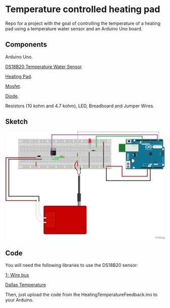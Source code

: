 # Temperature controlled heating pad

Repo for a project with the goal of controlling the temperature of a heating pad using a temperature water sensor and an Arduino Uno board.

## Components

Arduino Uno.

[DS18B20 Temperature Water Sensor](https://www.electrokit.com/produkt/temperatursensor-vattentat-ds18b20/?gclid=Cj0KCQiAqvaNBhDLARIsAH1Pq51W8wtjMgXes7MsxoUsiI1zMgtzcqV4q0rrqWb3xKCoNye7ulqzY58aAo4wEALw_wcB).

[Heating Pad](https://www.electrokit.com/produkt/varmedyna-5x10cm/).

[Mosfet](https://www.electrokit.com/produkt/tip122-to-220-npn-100v-5a/).

[Diode](https://www.electrokit.com/en/product/1n4001-do-41-50v-1a-2/).

Resistors (10 kohm and 4.7 kohm), LED, Breadboard and Jumper Wires.

## Sketch

![sketch](Sketch.png)

## Code

You will need the following libraries to use the DS18B20 sensor:

[1- Wire bus](http://www.pjrc.com/teensy/arduino_libraries/OneWire.zip)

[Dallas Temperature](https://github.com/milesburton/Arduino-Temperature-Control-Library)

Then, just upload the code from the HeatingTemperatureFeedback.ino to your Arduino.